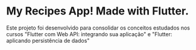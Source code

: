 # **My Recipes App!**  Made with Flutter. 

Este projeto foi desenvolvido para consolidar os conceitos estudados nos cursos "Flutter com Web API: integrando sua aplicação" e "Flutter: aplicando persistência de dados"
 
